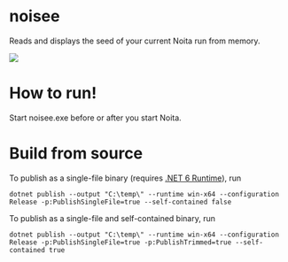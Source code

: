 # noisee

Reads and displays the seed of your current Noita run from memory.

![](https://user-images.githubusercontent.com/2971735/170843170-f4d830f6-0bb0-401d-b927-a186f22f8407.png)

# How to run!

Start noisee.exe before or after you start Noita.

# Build from source

To publish as a single-file binary (requires [.NET 6 Runtime](<https://dotnet.microsoft.com/en-us/download/dotnet/6.0/runtime>)), run

```
dotnet publish --output "C:\temp\" --runtime win-x64 --configuration Release -p:PublishSingleFile=true --self-contained false
```

To publish as a single-file and self-contained binary, run

```
dotnet publish --output "C:\temp\" --runtime win-x64 --configuration Release -p:PublishSingleFile=true -p:PublishTrimmed=true --self-contained true
```
